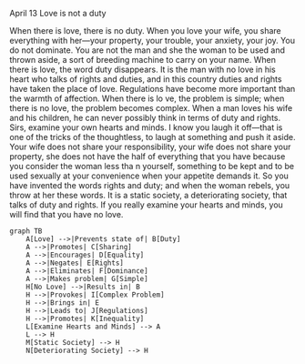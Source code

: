 April 13
Love is not a duty

When there is love, there is no duty. When you love your wife, you share everything with her—your property, your trouble, your anxiety, your joy. You do not dominate. You are not the man and she the woman to be used and thrown aside, a sort of breeding machine to carry on your name. When there is love, the word duty disappears. It is the man with no love in his heart who talks of rights and duties, and in this country duties and rights have taken the place of love. Regulations have become more important than the warmth of affection. When there is lo ve, the problem is simple; when there is no love, the problem becomes complex. When a man loves his wife and his children, he can never possibly think in terms of duty and rights. Sirs, examine your own hearts and minds. I know you laugh it off—that is one of the tricks of the thoughtless, to laugh at something and push it aside. Your wife does not share your responsibility, your wife does not share your property, she does not have the half of everything that you have because you consider the woman less tha n yourself, something to be kept and to be used sexually at your convenience when your appetite demands it. So you have invented the words rights and duty; and when the woman rebels, you throw at her these words. It is a static society, a deteriorating society, that talks of duty and rights. If you really examine your hearts and minds, you will find that you have no love.

```mermaid
graph TB
    A[Love] -->|Prevents state of| B[Duty]
    A -->|Promotes| C[Sharing]
    A -->|Encourages| D[Equality]
    A -->|Negates| E[Rights]
    A -->|Eliminates| F[Dominance]
    A -->|Makes problem| G[Simple]
    H[No Love] -->|Results in| B
    H -->|Provokes| I[Complex Problem]
    H -->|Brings in| E
    H -->|Leads to| J[Regulations]
    H -->|Promotes| K[Inequality]
    L[Examine Hearts and Minds] --> A
    L --> H
    M[Static Society] --> H
    N[Deteriorating Society] --> H
```